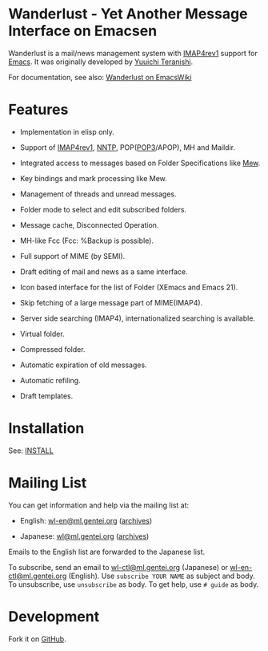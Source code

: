Wanderlust - Yet Another Message Interface on Emacsen
=====================================================

Wanderlust is a mail/news management system with [IMAP4rev1][1] support for
[Emacs][2]. It was originally developed by [Yuuichi Teranishi][3].

For documentation, see also: [Wanderlust on EmacsWiki][4]


Features
========

  * Implementation in elisp only.

  * Support of [IMAP4rev1][5], [NNTP][6], POP([POP3][7]/APOP), MH and Maildir.

  * Integrated access to messages based on Folder Specifications like [Mew][8].

  * Key bindings and mark processing like Mew.

  * Management of threads and unread messages.
 
  * Folder mode to select and edit subscribed folders.

  * Message cache, Disconnected Operation.

  * MH-like Fcc (Fcc: %Backup is possible).

  * Full support of MIME (by SEMI).

  * Draft editing of mail and news as a same interface.

  * Icon based interface for the list of Folder (XEmacs and Emacs 21).

  * Skip fetching of a large message part of MIME(IMAP4).

  * Server side searching (IMAP4), internationalized searching is available.

  * Virtual folder.

  * Compressed folder.

  * Automatic expiration of old messages.

  * Automatic refiling.

  * Draft templates.


Installation
============

See: [INSTALL](INSTALL)


Mailing List
============

You can get information and help via the mailing list at:

  * English: [wl-en@ml.gentei.org][9] ([archives][10])

  * Japanese: [wl@ml.gentei.org][11] ([archives][12])

Emails to the English list are forwarded to the Japanese list.

To subscribe, send an email to [wl-ctl@ml.gentei.org][13] (Japanese) or
[wl-en-ctl@ml.gentei.org][14] (English). Use `subscribe YOUR NAME` as subject
and body. To unsubscribe, use `unsubscribe` as body. To get help, use `# guide`
as body.


Development
===========

Fork it on [GitHub][15].


[1]: http://en.wikipedia.org/wiki/Internet_Message_Access_Protocol

[2]: http://www.gnu.org/software/emacs/

[3]: mailto:teranisi@gohome.org

[4]: http://www.emacswiki.org/emacs/WanderLust

[5]: http://tools.ietf.org/html/rfc2060 "M. Crispin, 'INTERNET MESSAGE ACCESS PROTOCOL - VERSION 4rev1', RFC 2060, 1996"

[6]: http://tools.ietf.org/html/rfc977 "B. Kantor and P. Lapsley, 'Network News Transfer Protocol: A Proposed Standard for the Stream-Based Transmission of News', RFC 977, 1986"

[7]: http://tools.ietf.org/html/rfc1939 "J. Myers, M. Rose, 'Post Office Protocol - Version 3', RFC 1939, 1996"

[8]: http://www.mew.org/ "'Mew - Messaging in the Emacs World', (Copyright (C) 1994, 1995, 1996, 1997, 1998 Mew developing team)"

[9]: mailto:wl-en@ml.gentei.org

[10]: http://news.gmane.org/gmane.mail.wanderlust.general

[11]: wl@ml.gentei.org

[12]: http://news.gmane.org/gmane.mail.wanderlust.general.japanese

[13]: mailto:wl-ctl@ml.gentei.org

[14]: mailto:wl-en-ctl@ml.gentei.org

[15]: https://github.com/wanderlust/wanderlust
